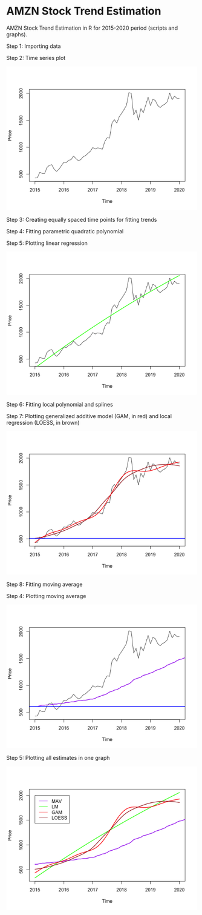 # AMZN Stock Trend Estimation
AMZN Stock Trend Estimation in R for 2015-2020 period (scripts and graphs).

Step 1: Importing data

Step 2: Time series plot

![Image](https://github.com/adaynygmanov/AMZN-Stock-Trend-Estimation/blob/master/Charts/Time%20Series%20plot.png)

Step 3: Creating equally spaced time points for fitting trends

Step 4: Fitting parametric quadratic polynomial

Step 5: Plotting linear regression 

![Image](https://github.com/adaynygmanov/AMZN-Stock-Trend-Estimation/blob/master/Charts/Parametric%20quadratic%20polynomial.png)

Step 6: Fitting local polynomial and splines

Step 7: Plotting generalized additive model (GAM, in red) and local regression (LOESS, in brown)

![Image](https://github.com/adaynygmanov/AMZN-Stock-Trend-Estimation/blob/master/Charts/Local%20polynomial%20and%20splines.png)

Step 8: Fitting moving average

Step 4: Plotting moving average

![Image](https://github.com/adaynygmanov/AMZN-Stock-Trend-Estimation/blob/master/Charts/Moving%20Average.png)

Step 5: Plotting all estimates in one graph

![Image](https://github.com/adaynygmanov/AMZN-Stock-Trend-Estimation/blob/master/Charts/All%20estimates.png)
